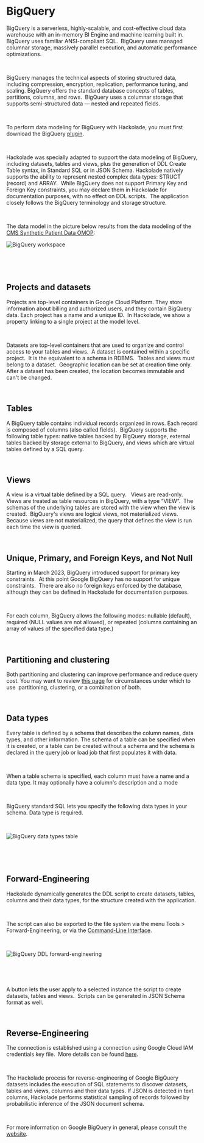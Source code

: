 # BigQuery

BigQuery is a serverless, highly-scalable, and cost-effective cloud data warehouse with an in-memory BI Engine and machine learning built in.&nbsp; BigQuery uses familiar ANSI-compliant SQL.&nbsp; BigQuery uses managed columnar storage, massively parallel execution, and automatic performance optimizations. &nbsp;

&nbsp;

BigQuery manages the technical aspects of storing structured data, including compression, encryption, replication, performance tuning, and scaling. BigQuery offers the standard database concepts of tables, partitions, columns, and rows.&nbsp; BigQuery uses a columnar storage that supports semi-structured data — nested and repeated fields.

&nbsp;

To perform data modeling for BigQuery with Hackolade, you must first download the BigQuery [plugin](<https://hackolade.com/help/DownloadadditionalDBtargetplugin.html> "target=\"\_blank\"").  

&nbsp;

Hackolade was specially adapted to support the data modeling of BigQuery, including datasets, tables and views, plus the generation of DDL Create Table syntax, in Standard SQL or in JSON Schema. Hackolade natively supports the ability to represent nested complex data types: STRUCT (record) and ARRAY.&nbsp; While BigQuery does not support Primary Key and Foreign Key constraints, you may declare them in Hackolade for documentation purposes, with no effect on DDL scripts.&nbsp; The application closely follows the BigQuery terminology and storage structure.

&nbsp;

The data model in the picture below results from the data modeling of the [CMS Synthetic Patient Data OMOP](<https://redivis.com/Demo/datasets/1709> "target=\"\_blank\""):

![BigQuery workspace](<lib/BigQuery workspace.png>)

&nbsp;

&nbsp;

## Projects and datasets

Projects are top-level containers in Google Cloud Platform. They store information about billing and authorized users, and they contain BigQuery data. Each project has a name and a unique ID.&nbsp; In Hackolade, we show a property linking to a single project at the model level.

&nbsp;

Datasets are top-level containers that are used to organize and control access to your tables and views.&nbsp; A dataset is contained within a specific project.&nbsp; It is the equivalent to a schema in RDBMS.&nbsp; Tables and views must belong to a dataset.&nbsp; Geographic location can be set at creation time only. After a dataset has been created, the location becomes immutable and can't be changed.

&nbsp;

## Tables

A BigQuery table contains individual records organized in rows. Each record is composed of columns (also called fields).&nbsp; BigQuery supports the following table types: native tables backed by BigQuery storage, external tables backed by storage external to BigQuery, and views which are virtual tables defined by a SQL query.

&nbsp;

## Views

A view is a virtual table defined by a SQL query. &nbsp; Views are read-only.&nbsp; Views are treated as table resources in BigQuery, with a type “VIEW”.&nbsp; The schemas of the underlying tables are stored with the view when the view is created.&nbsp; BigQuery's views are logical views, not materialized views. Because views are not materialized, the query that defines the view is run each time the view is queried.

&nbsp;

## Unique, Primary, and Foreign Keys, and Not Null

Starting in March 2023, BigQuery introduced support for primary key constraints.&nbsp; At this point Google BigQuery has no support for unique constraints.&nbsp; There are also no foreign keys enforced by the database, although they can be defined in Hackolade for documentation purposes.

&nbsp;

For each column, BigQuery allows the following modes: nullable (default), required (NULL values are not allowed), or repeated (columns containing an array of values of the specified data type.)

&nbsp;

## Partitioning and clustering

Both partitioning and clustering can improve performance and reduce query cost. You may want to review [this page](<https://cloud.google.com/bigquery/docs/clustered-tables#when\_to\_use\_clustering> "target=\"\_blank\"") for circumstances under which to use&nbsp; partitioning, clustering, or a combination of both.

&nbsp;

## Data types

Every table is defined by a schema that describes the column names, data types, and other information. The schema of a table can be specified when it is created, or a table can be created without a schema and the schema is declared in the query job or load job that first populates it with data.

&nbsp;

When a table schema is specified, each column must have a name and a data type. It may optionally have a column's description and a mode

&nbsp;

BigQuery standard SQL lets you specify the following data types in your schema. Data type is required.

&nbsp;

![BigQuery data types table](<lib/BigQuery data types table.png>)

&nbsp;

&nbsp;

## Forward-Engineering

Hackolade dynamically generates the DDL script to create datasets, tables, columns and their data types, for the structure created with the application.

&nbsp;

The script can also be exported to the file system via the menu Tools \> Forward-Engineering, or via the [Command-Line Interface](<CommandLineInterface.md>).

&nbsp;

![BigQuery DDL forward-engineering](<lib/BigQuery DDL forward-engineering.png>)

&nbsp;

&nbsp;

A button lets the user apply to a selected instance the script to create datasets, tables and views.&nbsp; Scripts can be generated in JSON Schema format as well.

&nbsp;

## Reverse-Engineering

The connection is established using a connection using Google Cloud IAM credentials key file.&nbsp; More details can be found [here](<ConnecttoaBigQueryinstance.md>).

&nbsp;

The Hackolade process for reverse-engineering of Google BigQuery datasets includes the execution of SQL statements to discover datasets, tables and views, columns and their data types. If JSON is detected in text columns, Hackolade performs statistical sampling of records followed by probabilistic inference of the JSON document schema.

&nbsp;

For more information on Google BigQuery in general, please consult the [website](<https://cloud.google.com/bigquery/docs> "target=\"\_blank\"").

